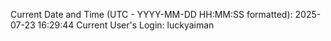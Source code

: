 Current Date and Time (UTC - YYYY-MM-DD HH:MM:SS formatted): 2025-07-23 16:29:44
Current User's Login: luckyaiman
